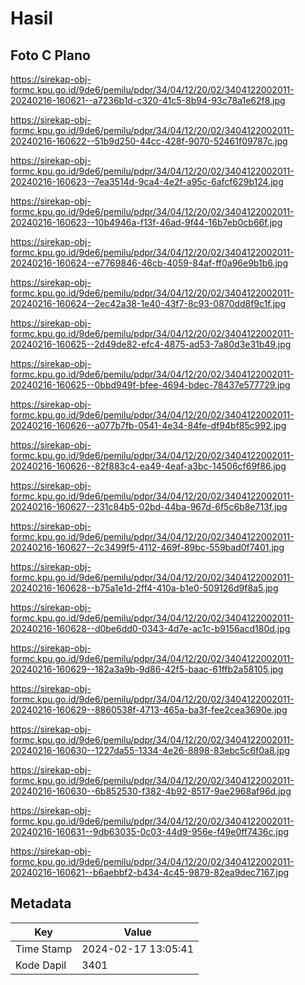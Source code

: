 # Hasil

## Foto C Plano

https://sirekap-obj-formc.kpu.go.id/9de6/pemilu/pdpr/34/04/12/20/02/3404122002011-20240216-160621--a7236b1d-c320-41c5-8b94-93c78a1e62f8.jpg

https://sirekap-obj-formc.kpu.go.id/9de6/pemilu/pdpr/34/04/12/20/02/3404122002011-20240216-160622--51b9d250-44cc-428f-9070-52461f09787c.jpg

https://sirekap-obj-formc.kpu.go.id/9de6/pemilu/pdpr/34/04/12/20/02/3404122002011-20240216-160623--7ea3514d-9ca4-4e2f-a95c-6afcf629b124.jpg

https://sirekap-obj-formc.kpu.go.id/9de6/pemilu/pdpr/34/04/12/20/02/3404122002011-20240216-160623--10b4946a-f13f-46ad-9f44-16b7eb0cb66f.jpg

https://sirekap-obj-formc.kpu.go.id/9de6/pemilu/pdpr/34/04/12/20/02/3404122002011-20240216-160624--e7769846-46cb-4059-84af-ff0a96e9b1b6.jpg

https://sirekap-obj-formc.kpu.go.id/9de6/pemilu/pdpr/34/04/12/20/02/3404122002011-20240216-160624--2ec42a38-1e40-43f7-8c93-0870dd8f9c1f.jpg

https://sirekap-obj-formc.kpu.go.id/9de6/pemilu/pdpr/34/04/12/20/02/3404122002011-20240216-160625--2d49de82-efc4-4875-ad53-7a80d3e31b49.jpg

https://sirekap-obj-formc.kpu.go.id/9de6/pemilu/pdpr/34/04/12/20/02/3404122002011-20240216-160625--0bbd949f-bfee-4694-bdec-78437e577729.jpg

https://sirekap-obj-formc.kpu.go.id/9de6/pemilu/pdpr/34/04/12/20/02/3404122002011-20240216-160626--a077b7fb-0541-4e34-84fe-df94bf85c992.jpg

https://sirekap-obj-formc.kpu.go.id/9de6/pemilu/pdpr/34/04/12/20/02/3404122002011-20240216-160626--82f883c4-ea49-4eaf-a3bc-14506cf69f86.jpg

https://sirekap-obj-formc.kpu.go.id/9de6/pemilu/pdpr/34/04/12/20/02/3404122002011-20240216-160627--231c84b5-02bd-44ba-967d-6f5c6b8e713f.jpg

https://sirekap-obj-formc.kpu.go.id/9de6/pemilu/pdpr/34/04/12/20/02/3404122002011-20240216-160627--2c3499f5-4112-469f-89bc-559bad0f7401.jpg

https://sirekap-obj-formc.kpu.go.id/9de6/pemilu/pdpr/34/04/12/20/02/3404122002011-20240216-160628--b75a1e1d-2ff4-410a-b1e0-509126d9f8a5.jpg

https://sirekap-obj-formc.kpu.go.id/9de6/pemilu/pdpr/34/04/12/20/02/3404122002011-20240216-160628--d0be6dd0-0343-4d7e-ac1c-b9156acd180d.jpg

https://sirekap-obj-formc.kpu.go.id/9de6/pemilu/pdpr/34/04/12/20/02/3404122002011-20240216-160629--182a3a9b-9d86-42f5-baac-61ffb2a58105.jpg

https://sirekap-obj-formc.kpu.go.id/9de6/pemilu/pdpr/34/04/12/20/02/3404122002011-20240216-160629--8860538f-4713-465a-ba3f-fee2cea3690e.jpg

https://sirekap-obj-formc.kpu.go.id/9de6/pemilu/pdpr/34/04/12/20/02/3404122002011-20240216-160630--1227da55-1334-4e26-8898-83ebc5c6f0a8.jpg

https://sirekap-obj-formc.kpu.go.id/9de6/pemilu/pdpr/34/04/12/20/02/3404122002011-20240216-160630--6b852530-f382-4b92-8517-9ae2968af96d.jpg

https://sirekap-obj-formc.kpu.go.id/9de6/pemilu/pdpr/34/04/12/20/02/3404122002011-20240216-160631--9db63035-0c03-44d9-956e-f49e0ff7436c.jpg

https://sirekap-obj-formc.kpu.go.id/9de6/pemilu/pdpr/34/04/12/20/02/3404122002011-20240216-160621--b6aebbf2-b434-4c45-9879-82ea9dec7167.jpg


## Metadata

| Key        | Value               |
| ---------- | ------------------- |
| Time Stamp | 2024-02-17 13:05:41 |
| Kode Dapil | 3401                |



